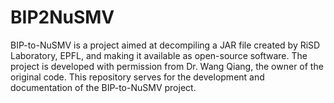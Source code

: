 # BIP2NuSMV
BIP-to-NuSMV is a project aimed at decompiling a JAR file created by RiSD Laboratory, EPFL, and making it available as open-source software. The project is developed with permission from Dr. Wang Qiang, the owner of the original code. This repository serves for the development and documentation of the BIP-to-NuSMV project.
